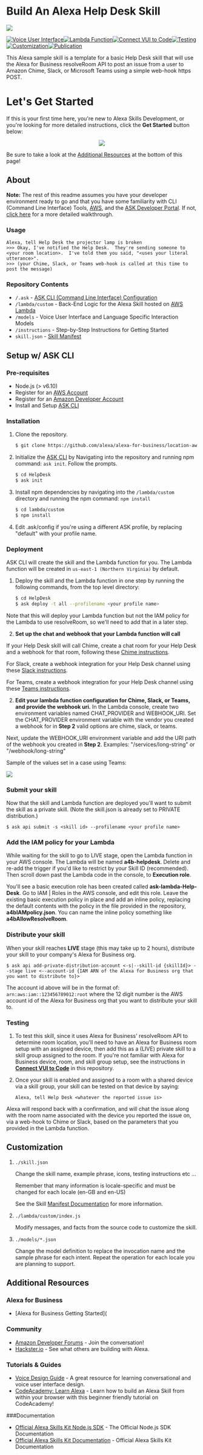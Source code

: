 # Build An Alexa Help Desk Skill
<img src="https://m.media-amazon.com/images/G/01/mobile-apps/dex/alexa/alexa-skills-kit/tutorials/quiz-game/header._TTH_.png" />

[![Voice User Interface](https://m.media-amazon.com/images/G/01/mobile-apps/dex/alexa/alexa-skills-kit/tutorials/navigation/1-off._TTH_.png)](./instructions/1-voice-user-interface.md)[![Lambda Function](https://m.media-amazon.com/images/G/01/mobile-apps/dex/alexa/alexa-skills-kit/tutorials/navigation/2-off._TTH_.png)](./instructions/2-lambda-function.md)[![Connect VUI to Code](https://m.media-amazon.com/images/G/01/mobile-apps/dex/alexa/alexa-skills-kit/tutorials/navigation/3-off._TTH_.png)](./instructions/3-connect-vui-to-code.md)[![Testing](https://m.media-amazon.com/images/G/01/mobile-apps/dex/alexa/alexa-skills-kit/tutorials/navigation/4-off._TTH_.png)](./instructions/4-testing.md)[![Customization](https://m.media-amazon.com/images/G/01/mobile-apps/dex/alexa/alexa-skills-kit/tutorials/navigation/5-off._TTH_.png)](./instructions/5-customization.md)[![Publication](https://m.media-amazon.com/images/G/01/mobile-apps/dex/alexa/alexa-skills-kit/tutorials/navigation/6-off._TTH_.png)](./instructions/6-publication.md)

This Alexa sample skill is a template for a basic Help Desk skill that will use the Alexa for Business resolveRoom API to post an issue from a user to Amazon Chime, Slack, or Microsoft Teams using a simple web-hook https POST.  

# Let's Get Started
If this is your first time here, you're new to Alexa Skills Development, or you're looking for more detailed instructions, click the **Get Started** button below:

<p align='center'>
<a href='./instructions/0-intro.md'><img src='https://camo.githubusercontent.com/db9b9ce26327ad3bac57ec4daf0961a382d75790/68747470733a2f2f6d2e6d656469612d616d617a6f6e2e636f6d2f696d616765732f472f30312f6d6f62696c652d617070732f6465782f616c6578612f616c6578612d736b696c6c732d6b69742f7475746f7269616c732f67656e6572616c2f627574746f6e732f627574746f6e5f6765745f737461727465642e5f5454485f2e706e67'></a>
</p>


Be sure to take a look at the [Additional Resources](#additional-resources) at the bottom of this page!


## About
**Note:** The rest of this readme assumes you have your developer environment ready to go and that you have some familiarity with CLI (Command Line Interface) Tools, [AWS](https://aws.amazon.com/), and the [ASK Developer Portal](https://developer.amazon.com/alexa-skills-kit). If not, [click here](./instructions/0-intro.md) for a more detailed walkthrough.



### Usage

```text
Alexa, tell Help Desk the projector lamp is broken
>>> Okay, I've notified the Help Desk.  They're sending someone to <your room location>.  I've told them you said, "<uses your literal utterance>".
>>> (your Chime, Slack, or Teams web-hook is called at this time to post the message)
```

### Repository Contents
* `/.ask`	- [ASK CLI (Command Line Interface) Configuration](https://developer.amazon.com/docs/smapi/ask-cli-intro.html)	 
* `/lambda/custom` - Back-End Logic for the Alexa Skill hosted on [AWS Lambda](https://aws.amazon.com/lambda/)
* `/models` - Voice User Interface and Language Specific Interaction Models
* `/instructions` - Step-by-Step Instructions for Getting Started
* `skill.json`	- [Skill Manifest](https://developer.amazon.com/docs/smapi/skill-manifest.html)

## Setup w/ ASK CLI

### Pre-requisites

* Node.js (> v6.10)
* Register for an [AWS Account](https://aws.amazon.com/)
* Register for an [Amazon Developer Account](https://developer.amazon.com/)
* Install and Setup [ASK CLI](https://developer.amazon.com/docs/smapi/quick-start-alexa-skills-kit-command-line-interface.html)

### Installation
1. Clone the repository.

	```bash
	$ git clone https://github.com/alexa/alexa-for-business/location-aware
	```

2. Initialize the [ASK CLI](https://developer.amazon.com/docs/smapi/quick-start-alexa-skills-kit-command-line-interface.html) by Navigating into the repository and running npm command: `ask init`. Follow the prompts.

	```bash
	$ cd HelpDesk
	$ ask init
	```

3. Install npm dependencies by navigating into the `/lambda/custom` directory and running the npm command: `npm install`

	```bash
	$ cd lambda/custom
	$ npm install
	```

4. Edit .ask/config if you're using a different ASK profile, by replacing "default" with your profile name.

### Deployment

ASK CLI will create the skill and the Lambda function for you. The Lambda function will be created in ```us-east-1 (Northern Virginia)``` by default.

1. Deploy the skill and the Lambda function in one step by running the following commands, from the top level directory:

	```bash
	$ cd HelpDesk
	$ ask deploy -t all --profilename <your profile name>
	```
 Note that this will deploy your Lambda function but not the IAM policy for the Lambda to use resolveRoom, so we'll need to add that in a later step.

2. **Set up the chat and webhook that your Lambda function will call**

 If your Help Desk skill will call Chime, create a chat room for your Help Desk and a webhook for that room, following these [Chime instructions](https://docs.aws.amazon.com/chime/latest/ug/webhooks.html).
 
 For Slack, create a webhook integration for your Help Desk channel using these [Slack instructions](https://api.slack.com/incoming-webhooks).

 For Teams, create a webhook integration for your Help Desk channel using these [Teams instructions](https://docs.microsoft.com/en-us/microsoftteams/platform/concepts/connectors#setting-up-a-custom-incoming-webhook).


2. **Edit your lambda function configuration for Chime, Slack, or Teams, and provide the webhook uri.**
 In the Lambda console, create two environment variables named CHAT_PROVIDER and WEBHOOK_URI.
 Set the CHAT_PROVIDER environment variable with the vendor you created a webhook for in **Step 2**  valid options are chime, slack, or teams.
 
 Next, update the WEBHOOK_URI environment variable and add the URI path of the webhook you created in **Step 2**.
 Examples: "/services/long-string" or "/webhook/long-string"
 
 Sample of the values set in a case using Teams:

 <img src="./instructions/img/EnvironmentVariables.JPG"/>

### Submit your skill
Now that the skill and Lambda function are deployed you'll want to submit the skill as a private skill.  (Note the skill.json is already set to PRIVATE distribution.)

    $ ask api submit -s <skill id> --profilename <your profile name>

### Add the IAM policy for your Lambda
While waiting for the skill to go to LIVE stage, open the Lambda function in your AWS console.  The Lambda will be named **a4b-helpdesk**.  Delete and re-add the trigger if you'd like to restrict by your Skill ID (recommended).  Then scroll down past the Lambda code in the console, to **Execution role**.  

 You'll see a basic execution role has been created called **ask-lambda-Help-Desk**.  Go to IAM | Roles in the AWS console, and edit this role.  Leave the existing basic execution policy in place and add an inline policy, replacing the default contents with the policy in the file provided in the repository, **a4bIAMpolicy.json**.  You can name the inline policy something like **a4bAllowResolveRoom**.

### Distribute your skill
When your skill reaches **LIVE** stage (this may take up to 2 hours), distribute your skill to your company's Alexa for Business org.

	$ ask api add-private-distribution-account <-s|--skill-id {skillId}> --stage live <--account-id {IAM ARN of the Alexa for Business org that you want to distribute to}>

The account id above will be in the format of: ```arn:aws:iam::123456789012:root``` where the 12 digit number is the AWS account id of the Alexa for Business org that you want to distribute your skill to.

### Testing

1. To test this skill, since it uses Alexa for Business' resolveRoom API to determine room location, you'll need to have an Alexa for Business room setup with an assigned device, then add this as a (LIVE) private skill to a skill group assigned to the room.  If you're not familiar with Alexa for Business device, room, and skill group setup, see the instructions in [**Connect VUI to Code**](instructions/3-connect-vui-to-code.md) in this repository.

2. Once your skill is enabled and assigned to a room with a shared device via a skill group, your skill can be tested on that device by saying:

	```text
	Alexa, tell Help Desk <whatever the reported issue is>
	```

 Alexa will respond back with a confirmation, and will chat the issue along with the room name associated with the device you reported the issue on, via a web-hook to Chime or Slack, based on the parameters that you provided in the Lambda function.

## Customization

1. ```./skill.json```

   Change the skill name, example phrase, icons, testing instructions etc ...

   Remember that many information is locale-specific and must be changed for each locale (en-GB and en-US)

   See the Skill [Manifest Documentation](https://developer.amazon.com/docs/smapi/skill-manifest.html) for more information.

2. ```./lambda/custom/index.js```

   Modify messages, and facts from the source code to customize the skill.

3. ```./models/*.json```

	Change the model definition to replace the invocation name and the sample phrase for each intent.  Repeat the operation for each locale you are planning to support.

## Additional Resources

### Alexa for Business
* [Alexa for Business Getting Started](
### Community
* [Amazon Developer Forums](https://forums.developer.amazon.com/spaces/165/index.html) - Join the conversation!
* [Hackster.io](https://www.hackster.io/amazon-alexa) - See what others are building with Alexa.

### Tutorials & Guides
* [Voice Design Guide](https://developer.amazon.com/designing-for-voice/) - A great resource for learning conversational and voice user interface design.
* [CodeAcademy: Learn Alexa](https://www.codecademy.com/learn/learn-alexa) - Learn how to build an Alexa Skill from within your browser with this beginner friendly tutorial on CodeAcademy!

###Documentation
* [Official Alexa Skills Kit Node.js SDK](https://www.npmjs.com/package/alexa-sdk) - The Official Node.js SDK Documentation
*  [Official Alexa Skills Kit Documentation](https://developer.amazon.com/docs/ask-overviews/build-skills-with-the-alexa-skills-kit.html) - Official Alexa Skills Kit Documentation

<img height="1" width="1" src="https://www.facebook.com/tr?id=1847448698846169&ev=PageView&noscript=1"/>

